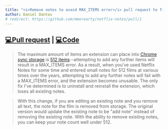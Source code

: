 ```yaml
---
title: "<i>Remove notes to avoid MAX_ITEMS error</i> pull request to fix Netflix Notes Chrome extension"
author: Daniel Dantas
# redirect: https://github.com/mmorearty/netflix-notes/pull/1
---
```


## [💻Pull request](https://github.com/mmorearty/netflix-notes/pull/1) | [💻Code](https://github.com/dantasfiles/netflix-notes)

> The maximum amount of items an extension can place into [Chrome sync storage](https://developer.chrome.com/docs/extensions/reference/api/storage#property-sync) is [512 items](https://developer.chrome.com/docs/extensions/reference/api/storage#properties_4)--attempting to add any further items will result in a MAX_ITEMS error. As a result, when you've used Netflix Notes for some time and entered small notes for 512 films at various times over the years, attempting to add any further notes will fail with a MAX_ITEMS error, and the extension becomes unusable. The only fix I've determined is to uninstall and reinstall the extension, which loses all existing notes.

> With this change, if you are editing an existing note and you remove all text, the note for the film is removed from storage. The original version would update the existing note to be "add note" instead of removing the existing note. With the ability to remove existing notes, you can keep your note count well under 512.
